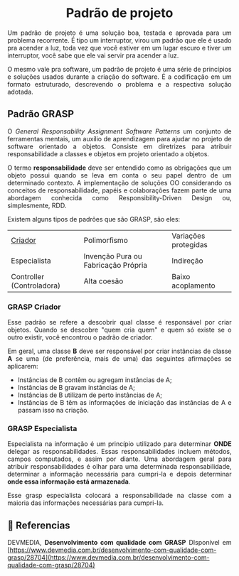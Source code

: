 # <center> Padrão de projeto

<div align="justify">
<p>Um padrão de projeto é uma solução boa, testada e aprovada para um problema recorrente. É tipo um interruptor, virou um padrão que ele é usado pra acender a luz, toda vez que você estiver em um lugar escuro e tiver um interruptor, você sabe que ele vai servir pra acender a luz.</p>
<p>O mesmo vale pra software, um padrão de projeto é uma série de princípios e soluções usados durante a criação do software. É a codificação em um formato estruturado, descrevendo o problema e a respectiva solução adotada.</p>


## Padrão GRASP
O *General Responsability Assignment Software Patterns* um conjunto de ferramentas mentais, um auxílio de aprendizagem para ajudar no projeto de software orientado a objetos. Consiste em diretrizes para atribuir responsabilidade a classes e objetos em projeto orientado a objetos.

O termo **responsabilidade** deve ser entendido como as obrigações que um objeto possui quando se leva em conta o seu papel dentro de um determinado contexto. A implementação de soluções OO considerando os conceitos de responsabilidade, papéis e colaborações fazem parte de uma abordagem conhecida como Responsibility-Driven Design ou, simplesmente, RDD.

Existem alguns tipos de padrões que são GRASP, são eles:

| | | |
|--|--|--|
| [Criador]() | Polimorfismo |  Variações protegidas|
| Especialista | Invenção Pura ou Fabricação Própria | Indireção | 
| Controller (Controladora) |Alta coesão | Baixo acoplamento 

### GRASP Criador
Esse padrão se refere a descobrir qual classe é responsável por criar objetos. Quando se descobre "quem cria quem" e quem só existe se o outro existir, você encontrou o padrão de criador. 

Em geral, uma classe **B** deve ser responsável por criar instâncias de classe **A** se uma (de preferência, mais de uma) das seguintes afirmações se aplicarem:

<ul>
    <li>Instâncias de B contêm ou agregam instâncias de A;</li>
    <li>Instâncias de B gravam instâncias de A;</li>
    <li>Instâncias de B utilizam de perto instâncias de A;</li>
    <li>Instâncias de B têm as informações de iniciação das instâncias de A e passam isso na criação.</li>
</ul>

### GRASP Especialista
Especialista na informação é um princípio utilizado para determinar **ONDE** delegar as responsabilidades. Essas responsabilidades incluem métodos, campos computados, e assim por diante. Uma abordagem geral para atribuir responsabilidades é olhar para uma determinada responsabilidade, determinar a informação necessária para cumpri-la e depois determinar **onde essa informação está armazenada**.

Esse grasp especialista colocará a responsabilidade na classe com a maioria das informações necessárias para cumpri-la. 


## 📌 Referencias

DEVMEDIA, **Desenvolvimento com qualidade com GRASP** DIsponível em [https://www.devmedia.com.br/desenvolvimento-com-qualidade-com-grasp/28704](https://www.devmedia.com.br/desenvolvimento-com-qualidade-com-grasp/28704)


